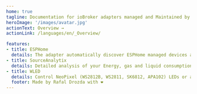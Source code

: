```yaml
---
home: true
tagline: Documentation for ioBroker adapters managed and Maintained by DutchmanNL
heroImage: '/images/avatar.jpg'
actionText: Overview →
actionLink: /languages/en/_Overview/

features:
- title: ESPHome
  details: The adapter automatically discover ESPHome managed devices and synchronize their data with ioBroker
- title: SourceAnalytix
  details: Detailed analysis of your Energy, gas and liquid consumptions. Supports (kWh, Wh, Watt, l/h and m3 )
- title: WLED
  details: Control NeoPixel (WS2812B, WS2811, SK6812, APA102) LEDs or also SPI based chipsets like the WS2801!
  footer: Made by Rafal Drozda with ❤️
---
```

